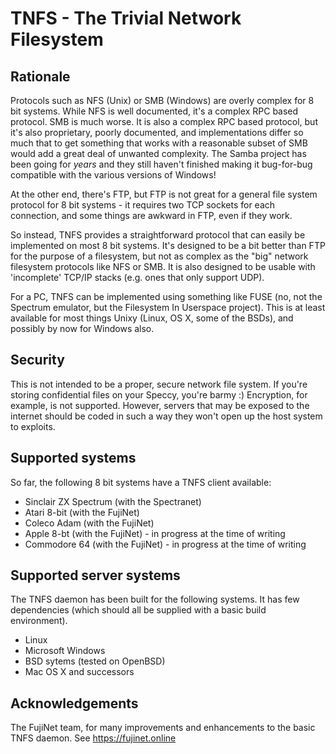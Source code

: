 # TNFS - The Trivial Network Filesystem

## Rationale

Protocols such as NFS (Unix) or SMB (Windows) are overly complex for 8 bit
systems. While NFS is well documented, it's a complex RPC based protocol.
SMB is much worse. It is also a complex RPC based protocol, but it's also
proprietary, poorly documented, and implementations differ so much that
to get something that works with a reasonable subset of SMB would add a
great deal of unwanted complexity. The Samba project has been going for 
*years* and they still haven't finished making it bug-for-bug compatible with
the various versions of Windows!

At the other end, there's FTP, but FTP is not great for a general file
system protocol for 8 bit systems - it requires two TCP sockets for
each connection, and some things are awkward in FTP, even if they work.

So instead, TNFS provides a straightforward protocol that can easily be
implemented on most 8 bit systems. It's designed to be a bit better than
FTP for the purpose of a filesystem, but not as complex as the "big" network
filesystem protocols like NFS or SMB. It is also designed to be usable
with 'incomplete' TCP/IP stacks (e.g. ones that only support UDP).

For a PC, TNFS can be implemented using something like FUSE (no, not the
Spectrum emulator, but the Filesystem In Userspace project). This is
at least available for most things Unixy (Linux, OS X, some of the BSDs),
and possibly by now for Windows also.

## Security

This is not intended to be a proper, secure network file system. If you're
storing confidential files on your Speccy, you're barmy :)  Encryption,
for example, is not supported. However, servers that may be exposed to the 
internet should be coded in such a way they won't open up the host system 
to exploits.

## Supported systems

So far, the following 8 bit systems have a TNFS client available:

* Sinclair ZX Spectrum (with the Spectranet)
* Atari 8-bit (with the FujiNet)
* Coleco Adam (with the FujiNet)
* Apple 8-bt (with the FujiNet) - in progress at the time of writing
* Commodore 64 (with the FujiNet) - in progress at the time of writing

## Supported server systems

The TNFS daemon has been built for the following systems. It has few
dependencies (which should all be supplied with a basic build environment).

* Linux
* Microsoft Windows
* BSD sytems (tested on OpenBSD)
* Mac OS X and successors

## Acknowledgements

The FujiNet team, for many improvements and enhancements to the basic
TNFS daemon. See https://fujinet.online

